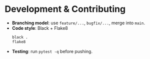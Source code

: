 # Development & Contributing

- **Branching model**: use `feature/...`, `bugfix/...`, merge into `main`.  
- **Code style**: Black + Flake8  
  ```bash
  black .
  flake8
  ```  
- **Testing**: run `pytest -q` before pushing.  
